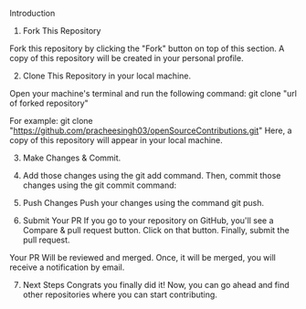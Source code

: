 Introduction

1. Fork This Repository

Fork this repository by clicking the "Fork" button on top of this section. A copy of this repository will be created in your personal profile.

2. Clone This Repository in your local machine.

Open your machine's terminal and run the following command: git clone "url of forked repository"

For example:
git clone "https://github.com/pracheesingh03/openSourceContributions.git"
Here, a copy of this repository will appear in your local machine.

3. Make Changes & Commit.

4. Add those changes using the git add command.
Then, commit those changes using the git commit command:

5. Push Changes
Push your changes using the command git push.

6. Submit Your PR
If you go to your repository on GitHub, you'll see a Compare & pull request button. Click on that button. Finally, submit the pull request.

Your PR Will be reviewed and merged. Once, it will be merged, you will receive a notification by email.

7. Next Steps
Congrats you finally did it! Now, you can go ahead and find other repositories where you can start contributing.
